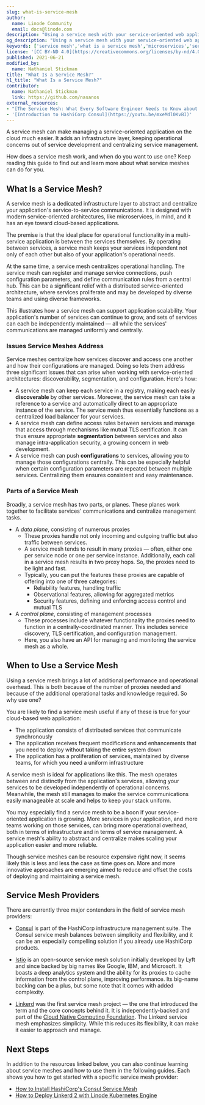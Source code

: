 ```yaml
---
slug: what-is-service-mesh
author:
  name: Linode Community
  email: docs@linode.com
description: "Using a service mesh with your service-oriented web application can help you abstract infrastructure and centralize your service management. But what is a service mesh? Find out and learn more about how service meshes work and what they can do for you in this guide."
og_description: "Using a service mesh with your service-oriented web application can help you abstract infrastructure and centralize your service management. But what is a service mesh? Find out and learn more about how service meshes work and what they can do for you in this guide."
keywords: ['service mesh','what is a service mesh','microservices','service architecture']
license: '[CC BY-ND 4.0](https://creativecommons.org/licenses/by-nd/4.0)'
published: 2021-06-21
modified_by:
  name: Nathaniel Stickman
title: "What Is a Service Mesh?"
h1_title: "What Is a Service Mesh?"
contributor:
  name: Nathaniel Stickman
  link: https://github.com/nasanos
external_resources:
- "[The Service Mesh: What Every Software Engineer Needs to Know about the World's Most Over-Hyped Technology](https://buoyant.io/service-mesh-manifesto/)"
- '[Introduction to HashiCorp Consul](https://youtu.be/mxeMdl0KvBI)'
---
```


A service mesh can make managing a service-oriented application on the cloud much easier. It adds an infrastructure layer, keeping operational concerns out of service development and centralizing service management.

How does a service mesh work, and when do you want to use one? Keep reading this guide to find out and learn more about what service meshes can do for you.

## What Is a Service Mesh?

A service mesh is a dedicated infrastructure layer to abstract and centralize your application's service-to-service communications. It is designed with modern service-oriented architectures, like microservices, in mind, and it has an eye toward cloud-based applications.

The premise is that the ideal place for operational functionality in a multi-service application is between the services themselves. By operating between services, a service mesh keeps your services independent not only of each other but also of your application's operational needs.

At the same time, a service mesh centralizes operational handling. The service mesh can register and manage service connections, push configuration parameters, and define communication rules from a central hub. This can be a significant relief with a distributed service-oriented architecture, where services proliferate and may be developed by diverse teams and using diverse frameworks.

This illustrates how a service mesh can support application scalability. Your application's number of services can continue to grow, and sets of services can each be independently maintained — all while the services' communications are managed uniformly and centrally.

### Issues Service Meshes Address

Service meshes centralize how services discover and access one another and how their configurations are managed. Doing so lets them address three significant issues that can arise when working with service-oriented architectures: discoverability, segmentation, and configuration. Here's how:

- A service mesh can keep each service in a registry, making each easily **discoverable** by other services. Moreover, the service mesh can take a reference to a service and automatically direct to an appropriate instance of the service. The service mesh thus essentially functions as a centralized load balancer for your services.
- A service mesh can define access rules between services and manage that access through mechanisms like mutual TLS certification. It can thus ensure appropriate **segmentation** between services and also manage intra-application security, a growing concern in web development.
- A service mesh can push **configurations** to services, allowing you to manage those configurations centrally. This can be especially helpful when certain configuration parameters are repeated between multiple services. Centralizing them ensures consistent and easy maintenance.

### Parts of a Service Mesh

Broadly, a service mesh has two parts, or planes. These planes work together to facilitate services' communications and centralize management tasks.

- A *data plane*, consisting of numerous proxies
    - These proxies handle not only incoming and outgoing traffic but also traffic between services.
    - A service mesh tends to result in many proxies — often, either one per service node or one per service instance. Additionally, each call in a service mesh results in two proxy hops. So, the proxies need to be light and fast.
    - Typically, you can put the features these proxies are capable of offering into one of three categories:
        - Reliability features, handling traffic
        - Observational features, allowing for aggregated metrics
        - Security features, defining and enforcing access control and mutual TLS
- A *control plane*, consisting of management processes
    - These processes include whatever functionality the proxies need to function in a centrally-coordinated manner. This includes service discovery, TLS certification, and configuration management.
    - Here, you also have an API for managing and monitoring the service mesh as a whole.

## When to Use a Service Mesh

Using a service mesh brings a lot of additional performance and operational overhead. This is both because of the number of proxies needed and because of the additional operational tasks and knowledge required. So why use one?

You are likely to find a service mesh useful if any of these is true for your cloud-based web application:

- The application consists of distributed services that communicate synchronously
- The application receives frequent modifications and enhancements that you need to deploy without taking the entire system down
- The application has a proliferation of services, maintained by diverse teams, for which you need a uniform infrastructure

A service mesh is ideal for applications like this. The mesh operates between and distinctly from the application's services, allowing your services to be developed independently of operational concerns. Meanwhile, the mesh still manages to make the service communications easily manageable at scale and helps to keep your stack uniform.

You may especially find a service mesh to be a boon if your service-oriented application is growing. More services in your application, and more teams working on those services, can bring more operational overhead, both in terms of infrastructure and in terms of service management. A service mesh's ability to abstract and centralize makes scaling your application easier and more reliable.

Though service meshes can be resource expensive right now, it seems likely this is less and less the case as time goes on. More and more innovative approaches are emerging aimed to reduce and offset the costs of deploying and maintaining a service mesh.

## Service Mesh Providers

There are currently three major contenders in the field of service mesh providers:

- [Consul](https://www.consul.io/) is part of the HashiCorp infrastructure management suite. The Consul service mesh balances between simplicity and flexibility, and it can be an especially compelling solution if you already use HashiCorp products.

- [Istio](https://istio.io/) is an open-source service mesh solution initially developed by Lyft and since backed by big names like Google, IBM, and Microsoft. It boasts a deep analytics system and the ability for its proxies to cache information from the control plane, improving performance. Its big-name backing can be a plus, but some note that it comes with added complexity.

- [Linkerd](https://linkerd.io/) was the first service mesh project — the one that introduced the term and the core concepts behind it. It is independently-backed and part of the [Cloud Native Computing Foundation](https://www.cncf.io/). The Linkerd service mesh emphasizes simplicity. While this reduces its flexibility, it can make it easier to approach and manage.

## Next Steps

In addition to the resources linked below, you can also continue learning about service meshes and how to use them in the following guides. Each shows you how to get started with a specific service mesh provider:

- [How to Install HashiCorp's Consul Service Mesh](/docs/guides/how-to-install-hashicorp-consul)
- [How to Deploy Linkerd 2 with Linode Kubernetes Engine](/docs/guides/how-to-deploy-linkerd-with-linode-kubernetes-engine/)
